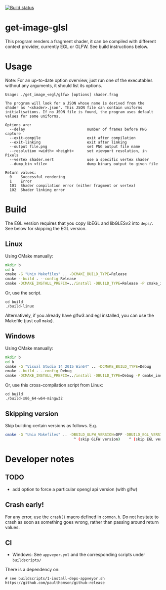 [![Build status](https://ci.appveyor.com/api/projects/status/4mbuu9dkx83xbwii/branch/master?svg=true)](https://ci.appveyor.com/project/hevrard/get-image-glsl/branch/master)

# get-image-glsl

This program renders a fragment shader, it can be compiled with
different context provider, currently EGL or GLFW. See build
instructions below.

# Usage

Note: For an up-to-date option overview, just run one of the executables
without any arguments, it should list its options.

```
Usage: ./get_image_<egl/glfw> [options] shader.frag

The program will look for a JSON whose name is derived from the
shader as '<shader>.json'. This JSON file can contain uniforms
initialisations. If no JSON file is found, the program uses default
values for some uniforms.

Options are:
  --delay                            number of frames before PNG capture
  --exit-compile                     exit after compilation
  --exit-linking                     exit after linking
  --output file.png                  set PNG output file name
  --resolution <width> <height>      set viewport resolution, in Pixels
  --vertex shader.vert               use a specific vertex shader
  --dump_bin <file>                  dump binary output to given file

Return values:
  0    Successful rendering
  1    Error
  101  Shader compilation error (either fragment or vertex)
  102  Shader linking error
```

# Build

The EGL version requires that you copy libEGL and libGLESv2 into `deps/`.
See below for skipping the EGL version.

## Linux

Using CMake manually:

```cmd
mkdir b
cd b
cmake -G "Unix Makefiles" .. -DCMAKE_BUILD_TYPE=Release
cmake --build . --config Release
cmake -DCMAKE_INSTALL_PREFIX=../install -DBUILD_TYPE=Release -P cmake_install.cmake
```

Or, use the script.

```
cd build
./build-linux
```

Alternatively, if you already have glfw3 and egl installed, you can use
the Makefile (just call `make`).

## Windows

Using CMake manually:

```cmd
mkdir b
cd b
cmake -G "Visual Studio 14 2015 Win64" .. -DCMAKE_BUILD_TYPE=Debug
cmake --build . --config Debug
cmake -DCMAKE_INSTALL_PREFIX=../install -DBUILD_TYPE=Debug -P cmake_install.cmake
```

Or, use this cross-compilation script from Linux:

```
cd build
./build-x86_64-w64-mingw32
```

## Skipping version

Skip building certain versions as follows. E.g.

```bash
cmake -G "Unix Makefiles" .. -DBUILD_GLFW_VERSION=OFF -DBUILD_EGL_VERSION=OFF
                               ^ (skip GLFW version)    ^ (skip EGL version)
```

# Developer notes

## TODO

- add option to force a particular opengl api version (with glfw)

## Crash early!

For any error, use the `crash()` macro defined in `common.h`. Do not
hesitate to crash as soon as something goes wrong, rather than passing
around return values.

## CI

 - Windows: See `appveyor.yml` and the corresponding scripts under
   `buildscripts/`

There is a dependency on:

    # see buildscripts/1-install-deps-appveyor.sh
    https://github.com/paulthomson/github-release
